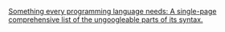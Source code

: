 [Something every programming language needs: A single-page comprehensive list of the ungoogleable
parts of its syntax.](https://twitter.com/chris__martin/status/695709524674498560)
